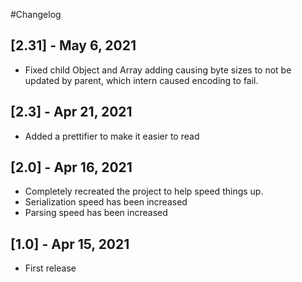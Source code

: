 #Changelog

## [2.31] - May 6, 2021

- Fixed child Object and Array adding causing byte sizes to not be updated by parent, which intern caused encoding to fail.

## [2.3] - Apr 21, 2021

- Added a prettifier to make it easier to read

## [2.0] - Apr 16, 2021

- Completely recreated the project to help speed things up.
- Serialization speed has been increased
- Parsing speed has been increased

## [1.0] - Apr 15, 2021

- First release
